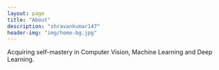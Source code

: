 ```yaml
---
layout: page
title: "About"
description: "shravankumar147"
header-img: "img/home-bg.jpg"
---
```


Acquiring self-mastery in Computer Vision, Machine Learning and Deep Learning.